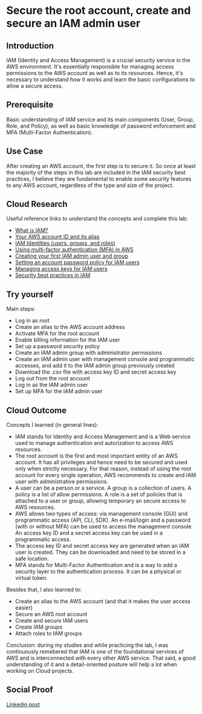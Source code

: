 # Secure the root account, create and secure an IAM admin user

## Introduction

IAM (Identity and Access Management) is a crucial security service in the AWS environment. It's essentially responsible for managing access permissions to the AWS account as well as to its resources. Hence, it's necessary to understand how it works and learn the basic configurations to allow a secure access.

## Prerequisite

Basic understanding of IAM service and its main components (User, Group, Role, and Policy), as well as basic knowledge of password enforcement and MFA (Multi-Factor Authentication).

## Use Case

After creating an AWS account, the first step is to secure it. So once at least the majority of the steps in this lab are included in the IAM security best practices, I believe they are fundamental to enable some security features to any AWS account, regardless of the type and size of the project.

## Cloud Research

Useful reference links to understand the concepts and complete this lab:

- [What is IAM?](https://docs.aws.amazon.com/IAM/latest/UserGuide/introduction.html)
- [Your AWS account ID and its alias](https://docs.aws.amazon.com/IAM/latest/UserGuide/console_account-alias.html)
- [IAM Identities (users, groups, and roles)](https://docs.aws.amazon.com/IAM/latest/UserGuide/id.html)
- [Using multi-factor authentication (MFA) in AWS](https://docs.aws.amazon.com/IAM/latest/UserGuide/id_credentials_mfa.html)
- [Creating your first IAM admin user and group](https://docs.aws.amazon.com/IAM/latest/UserGuide/getting-started_create-admin-group.html)
- [Setting an account password policy for IAM users](https://docs.aws.amazon.com/IAM/latest/UserGuide/id_credentials_passwords_account-policy.html?icmpid=docs_iam_console)
- [Managing access keys for IAM users](https://docs.aws.amazon.com/IAM/latest/UserGuide/id_credentials_access-keys.html)
- [Security best practices in IAM](https://docs.aws.amazon.com/IAM/latest/UserGuide/best-practices.html)

## Try yourself

Main steps:

- Log in as root
- Create an alias to the AWS account address
- Activate MFA for the root account
- Enable billing information for the IAM user
- Set up a password security policy
- Create an IAM admin group with administrator permissions
- Create an IAM admin user with management console and programmatic accesses, and add it to the IAM admin group previously created
- Download the .csv file with access key ID and secret access key
- Log out from the root account
- Log in as the IAM admin user
- Set up MFA for the IAM admin user

## Cloud Outcome

Concepts I learned (in general lines):

- IAM stands for Identity and Access Management and is a Web service used to manage authentication and autorization to access AWS resources.
- The root account is the first and most important entity of an AWS account. It has all privileges and hence need to be secured and used only when strictly necessary. For that reason, instead of using the root account for every single operation, AWS recommends to create and IAM user with administrative permissions.
- A user can be a person or a service. A group is a collection of users. A policy is a list of allow permissions. A role is a set of policies that is attached to a user or group, allowing temporary an secure access to AWS resources.
- AWS allows two types of access: via management console (GUI) and programmatic access (API, CLI, SDK). An e-mail/login and a password (with or without MFA) can be used to access the management console. An access key ID and a secret access key can be used in a programmatic access.
- The access key ID and secret access key are generated when an IAM user is created. They can be downloaded and need to be stored in a safe location.
- MFA stands for Multi-Factor Authentication and is a way to add a security layer to the authentication process. It can be a physical or virtual token.

Besides that, I also learned to:

- Create an alias to the AWS account (and that it makes the user access easier)
- Secure an AWS root account
- Create and secure IAM users
- Create IAM groups
- Attach roles to IAM groups

Conclusion: during my studies and while practicing the lab, I was continuously remebered that IAM is one of the foundational services of AWS and is interconnected with every other AWS service. That said, a good understanding of it and a detail-oriented posture will help a lot when working on Cloud projects.

## Social Proof

[Linkedin post](https://www.linkedin.com/posts/marcio-almeida_oidani100daysofcloud-activity-6770510356960821248-HSO1)
